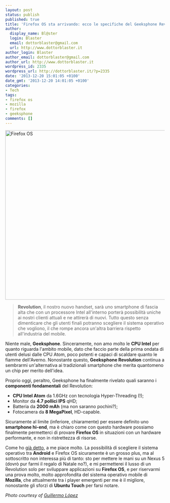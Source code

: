 ```yaml
---
layout: post
status: publish
published: true
title: 'Firefox OS sta arrivando: ecco le specifiche del Geeksphone Revolution'
author:
  display_name: Bl@ster
  login: Blaster
  email: dottorblaster@gmail.com
  url: http://www.dottorblaster.it
author_login: Blaster
author_email: dottorblaster@gmail.com
author_url: http://www.dottorblaster.it
wordpress_id: 2335
wordpress_url: http://dottorblaster.it/?p=2335
date: '2013-12-20 15:01:05 +0100'
date_gmt: '2013-12-20 14:01:05 +0100'
categories:
- Tech
tags:
- firefox os
- mozilla
- firefox
- geeksphone
comments: []
---
```

<p><img class="aligncenter" alt="Firefox OS" src="http://farm9.staticflickr.com/8381/8669209377_2b62f517e8_c.jpg" width="800" height="534" /></p>
<blockquote><p><strong>Revolution</strong>, il nostro nuovo handset, sarà uno smartphone di fascia alta che con un processore Intel all'interno porterà possibilità uniche ai nostri clienti attuali e ne attirerà di nuovi. Tutto questo senza dimenticare che gli utenti finali potranno scegliere il sistema operativo che vogliono, il che rompe ancora un'altra barriera rispetto all'industria del mobile.</p></blockquote>
<p>Niente male, <strong>Geeksphone</strong>. Sinceramente, non amo molto le <strong>CPU Intel</strong> per quanto riguarda l'ambito mobile, dato che faccio parte della prima ondata di utenti delusi dalle CPU Atom, poco potenti e capaci di scaldare quanto le fiamme dell'Averno. Nonostante questo, <strong>Geeksphone Revolution</strong> continua a sembrarmi un'alternativa ai tradizionali smartphone che merita quantomeno un chip per merito dell'idea.</p>
<p>Proprio oggi, peraltro, Geeksphone ha finalmente rivelato quali saranno i <strong>componenti fondamentali</strong> del Revolution:</p>
<ul>
<li><strong>CPU Intel Atom</strong> da 1.6GHz con tecnologia Hyper-Threading (!);</li>
<li>Monitor da <strong>4.7 pollici IPS</strong> qHD;</li>
<li>Batteria da <strong>2000 mAh</strong> (ma non saranno pochini?);</li>
<li>Fotocamera da <strong>8 MegaPixel</strong>, HD-capable.</li>
</ul>
<p>Sicuramente al limite (inferiore, chiaramente) per essere definito uno <strong>smartphone hi-end</strong>, ma è chiaro come con questo hardware possiamo finalmente permetterci di provare <strong>Firefox OS</strong> in situazioni con un hardware performante, e non in ristrettezza di risorse.</p>
<p>Come ho <a href="http://dottorblaster.it/2013/11/geeksphone-revolution-firefox-os-arriva-sui-terminali-high-end/">già detto</a>, a me piace molto. La possibilità di scegliere il sistema operativo tra <strong>Android</strong> e Firefox OS sicuramente è un grosso plus, ma al sottoscritto non interessa più di tanto: sto per mettere le mani su un Nexus 5 (dovrò pur farmi il regalo di Natale no?), e mi permetterei il lusso di un Revolution solo per sviluppare applicazioni su <strong>Firefox OS</strong>, e per riservarmi una prova molto, molto approfondita del sistema operativo mobile di <strong>Mozilla</strong>, che attualmente tra i player emergenti per me è il migliore, nonostante gli sforzi di <strong>Ubuntu Touch</strong> per farsi notare.</p>
<p><em>Photo courtesy of <a title="Go to Guillermo López's photostream" href="http://www.flickr.com/photos/willyaranda/8669209377/" data-track="attributionNameClick" data-rapid_p="22">Guillermo López</a></em></p>
